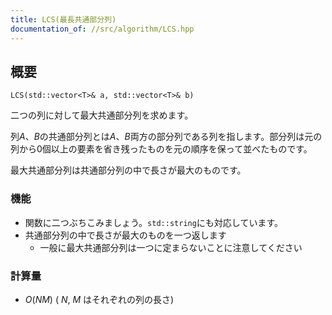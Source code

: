 ```yaml
---
title: LCS(最長共通部分列)
documentation_of: //src/algorithm/LCS.hpp
---
```


## 概要
```
LCS(std::vector<T>& a, std::vector<T>& b)
```

二つの列に対して最大共通部分列を求めます。

列$A$、$B$の共通部分列とは$A$、$B$両方の部分列である列を指します。部分列は元の列から0個以上の要素を省き残ったものを元の順序を保って並べたものです。

最大共通部分列は共通部分列の中で長さが最大のものです。


### 機能

* 関数に二つぶちこみましょう。`std::string`にも対応しています。
* 共通部分列の中で長さが最大のものを一つ返します
    * 一般に最大共通部分列は一つに定まらないことに注意してください

  
### 計算量
* $O(NM)$ ( $N,\  M$ はそれぞれの列の長さ)
